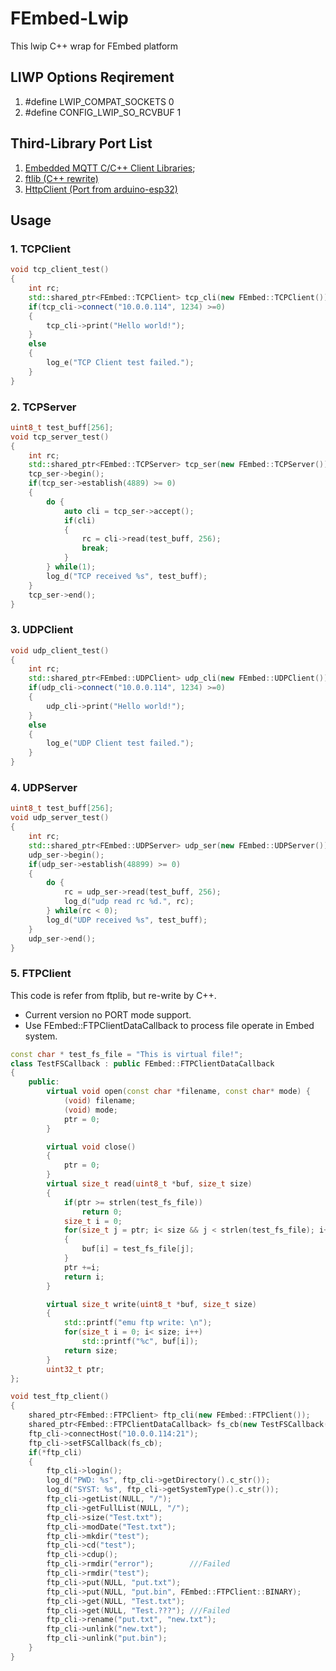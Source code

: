 # FEmbed-Lwip

This lwip C++ wrap for FEmbed platform

## LIWP Options Reqirement

1. #define LWIP_COMPAT_SOCKETS 0
2. #define CONFIG_LWIP_SO_RCVBUF 1

## Third-Library Port List

1. [Embedded MQTT C/C++ Client Libraries](https://www.eclipse.org/paho/clients/c/embedded);
2. [ftlib (C++ rewrite)](http://nbpfaus.net/~pfau/ftplib/)
3. [HttpClient (Port from arduino-esp32)](https://github.com/espressif/arduino-esp32/tree/master/libraries/HTTPClient)

## Usage

### 1. TCPClient

```cpp
void tcp_client_test()
{
    int rc;
    std::shared_ptr<FEmbed::TCPClient> tcp_cli(new FEmbed::TCPClient());
    if(tcp_cli->connect("10.0.0.114", 1234) >=0)
    {
        tcp_cli->print("Hello world!");
    }
    else
    {
        log_e("TCP Client test failed.");
    }
}
```

### 2. TCPServer

```cpp
uint8_t test_buff[256];
void tcp_server_test()
{
    int rc;
    std::shared_ptr<FEmbed::TCPServer> tcp_ser(new FEmbed::TCPServer());
    tcp_ser->begin();
    if(tcp_ser->establish(4889) >= 0)
    {
        do {
            auto cli = tcp_ser->accept();
            if(cli)
            {
                rc = cli->read(test_buff, 256);
                break;
            }
        } while(1);
        log_d("TCP received %s", test_buff);
    }
    tcp_ser->end();
}
```

### 3. UDPClient

```cpp
void udp_client_test()
{
    int rc;
    std::shared_ptr<FEmbed::UDPClient> udp_cli(new FEmbed::UDPClient());
    if(udp_cli->connect("10.0.0.114", 1234) >=0)
    {
        udp_cli->print("Hello world!");
    }
    else
    {
        log_e("UDP Client test failed.");
    }
}
```

### 4. UDPServer

```cpp
uint8_t test_buff[256];
void udp_server_test()
{
    int rc;
    std::shared_ptr<FEmbed::UDPServer> udp_ser(new FEmbed::UDPServer());
    udp_ser->begin();
    if(udp_ser->establish(48899) >= 0)
    {
        do {
            rc = udp_ser->read(test_buff, 256);
            log_d("udp read rc %d.", rc);
        } while(rc < 0);
        log_d("UDP received %s", test_buff);
    }
    udp_ser->end();
}
```

### 5. FTPClient

This code is refer from ftplib, but re-write by C++.

* Current version no PORT mode support.
* Use FEmbed::FTPClientDataCallback to process file operate in Embed system.

```cpp
const char * test_fs_file = "This is virtual file!";
class TestFSCallback : public FEmbed::FTPClientDataCallback
{
    public:
        virtual void open(const char *filename, const char* mode) {
            (void) filename;
            (void) mode;
            ptr = 0;
        }

        virtual void close()
        {
            ptr = 0;
        }
        virtual size_t read(uint8_t *buf, size_t size)
        {
            if(ptr >= strlen(test_fs_file))
                return 0;
            size_t i = 0;
            for(size_t j = ptr; i< size && j < strlen(test_fs_file); i++, j++)
            {
                buf[i] = test_fs_file[j];
            }
            ptr +=i;
            return i;
        }

        virtual size_t write(uint8_t *buf, size_t size)
        {
            std::printf("emu ftp write: \n");
            for(size_t i = 0; i< size; i++)
                std::printf("%c", buf[i]);
            return size;
        }
        uint32_t ptr;
};

void test_ftp_client()
{
    shared_ptr<FEmbed::FTPClient> ftp_cli(new FEmbed::FTPClient());
    shared_ptr<FEmbed::FTPClientDataCallback> fs_cb(new TestFSCallback());
    ftp_cli->connectHost("10.0.0.114:21");
    ftp_cli->setFSCallback(fs_cb);
    if(*ftp_cli)
    {
        ftp_cli->login();
        log_d("PWD: %s", ftp_cli->getDirectory().c_str());
        log_d("SYST: %s", ftp_cli->getSystemType().c_str());
        ftp_cli->getList(NULL, "/");
        ftp_cli->getFullList(NULL, "/");
        ftp_cli->size("Test.txt");
        ftp_cli->modDate("Test.txt");
        ftp_cli->mkdir("test");
        ftp_cli->cd("test");
        ftp_cli->cdup();
        ftp_cli->rmdir("error");        ///Failed
        ftp_cli->rmdir("test");
        ftp_cli->put(NULL, "put.txt");
        ftp_cli->put(NULL, "put.bin", FEmbed::FTPClient::BINARY);
        ftp_cli->get(NULL, "Test.txt");
        ftp_cli->get(NULL, "Test.???"); ///Failed
        ftp_cli->rename("put.txt", "new.txt");
        ftp_cli->unlink("new.txt");
        ftp_cli->unlink("put.bin");
    }
}
```
